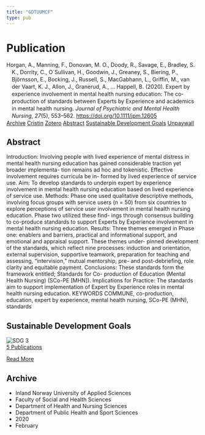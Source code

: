 ```yaml
---
title: "GDTUUMCF"
type: pub
---
```

<h1>Publication</h1>
<article id="csl-bib-container-GDTUUMCF" class="csl-bib-container">
  <div class="csl-bib-body" style="line-height: 1.35; padding-left: 1em; text-indent:-1em;">
  <div class="csl-entry">Horgan, A., Manning, F., Donovan, M. O., Doody, R., Savage, E., Bradley, S. K., Dorrity, C., O&#xB4;Sullivan, H., Goodwin, J., Greaney, S., Biering, P., Bj&#xF6;rnsson, E., Bocking, J., Russell, S., MacGabhann, L., Griffin, M., van der Vaart, K. J., Allon, J., Granerud, A., &#x2026; Happell, B. (2020). Expert by experience involvement in mental health nursing education: The co&#x2010;production of standards between Experts by Experience and academics in mental health nursing. <i>Journal of Psychiatric and Mental Health Nursing</i>, <i>27</i>(5), 553&#x2013;562. <a href="https://doi.org/10.1111/jpm.12605">https://doi.org/10.1111/jpm.12605</a></div>
</div>
  <div class="csl-bib-buttons">
    <a href="#taxonomy-article-GDTUUMCF" class="csl-bib-button">Archive</a>
    <a href="https://app.cristin.no/results/show.jsf?id=1798435" alt="Cristin URL" class="csl-bib-button">Cristin</a>
    <a href="http://zotero.org/groups/5402882/items/GDTUUMCF" alt="Zotero URL" class="csl-bib-button">Zotero</a>
    <a href="#abstract-article-GDTUUMCF" class="csl-bib-button">Abstract</a>
    <a href="#sdg-article-GDTUUMCF" class="csl-bib-button">Sustainable Development Goals</a>
    <a href="https://doi.org/10.1111/jpm.12605" class="csl-bib-button">Unpaywall</a>
  </div>
  <div id="csl-bib-meta-container-GDTUUMCF"></div>
</article>
<div id="csl-bib-meta-GDTUUMCF" class="csl-bib-meta">
  <article id="abstract-article-GDTUUMCF" class="abstract-article">
    <h1>Abstract</h1>
    Introduction: Involving people with lived experience of mental distress in mental health nursing education has gained considerable traction yet broader implementa- tion remains ad hoc and tokenistic. Effective involvement requires curricula be in- formed by lived experience of service use. Aim: To develop standards to underpin expert by experience involvement in mental health nursing education based on lived experience of service use. Methods: Phase one used qualitative descriptive methods, involving focus groups with service users (n = 50) from six countries to explore perceptions of service user involvement in mental health nursing education. Phase two utilized these find- ings through consensus building to co-produce standards to support Experts by Experience involvement in mental health nursing education. Results: Three themes emerged in Phase one: enablers and barriers, practical and informational support, and emotional and appraisal support. These themes under- pinned development of the standards, which reflect nine processes: induction and orientation, external supervision, supportive teamwork, preparation for teaching and assessing, “intervision,” mutual mentorship, pre- and post-debriefing, role clarity and equitable payment. Conclusions: These standards form the framework entitled; Standards for Co- production of Education (Mental Health Nursing) (SCo-PE [MHN]). Implications for Practice: The standards aim to support implementation of Expert by Experience roles in mental health nursing education. KEYWORDS COMMUNE, co-production, education, expert by experience, mental health nursing, SCo-PE (MHN), standards
  </article>
  <article id="sdg-article-GDTUUMCF" class="sdg-article">
    <h1>Sustainable Development Goals</h1>
    <div class="sdg-container"><div id="sdg3" class="sdg"> <img src="{{< params subfolder >}}images/sdg/sdg03_en.png" class="image" alt="SDG 3"> <div class="sdg-overlay"> <a href="{{< params subfolder >}}en/archive/?sdg=3#archive" class="sdg-publication-count"><span>5</span> Publications</a> <p><a href="https://sdgs.un.org/goals/goal3" class="sdg-read-more">Read More</a></p> </div> </div></div>
  </article>
  <article id="taxonomy-article-GDTUUMCF" class="taxonomy-article">
    <h1>Archive</h1>
    <ul>
      <li>Inland Norway University of Applied Sciences</li>
      <li>Faculty of Social and Health Sciences</li>
      <li>Department of Health and Nursing Sciences</li>
      <li>Department of Public Health and Sport Sciences</li>
      <li>2020</li>
      <li>February</li>
    </ul>
  </article>
</div>
